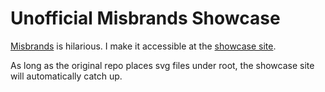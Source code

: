 # Unofficial Misbrands Showcase

[Misbrands](https://github.com/mkrl/misbrands) is hilarious. I make it accessible at the [showcase site](https://misbrands.vercel.app).

As long as the original repo places svg files under root, the showcase site will automatically catch up.

